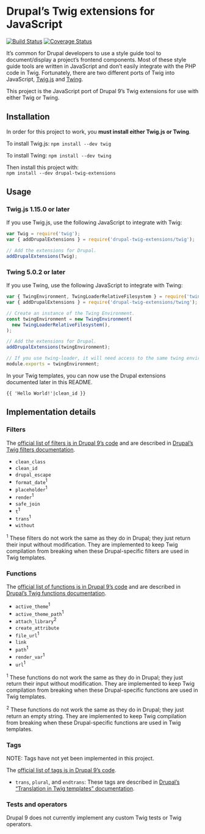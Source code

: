 # Drupal’s Twig extensions for JavaScript

[![Build Status](https://travis-ci.com/JohnAlbin/drupal-twig-extensions.svg?branch=development)](https://travis-ci.com/JohnAlbin/drupal-twig-extensions)
[![Coverage Status](https://coveralls.io/repos/JohnAlbin/drupal-twig-extensions/badge.svg?branch=development)](https://coveralls.io/r/JohnAlbin/drupal-twig-extensions?branch=development)

It’s common for Drupal developers to use a style guide tool to document/display a project’s frontend components. Most of these style guide tools are written in JavaScript and don’t easily integrate with the PHP code in Twig. Fortunately, there are two different ports of Twig into JavaScript, [Twig.js](https://github.com/twigjs/twig.js/) and [Twing](https://github.com/NightlyCommit/twing).

This project is the JavaScript port of Drupal 9’s Twig extensions for use with either Twig or Twing.

## Installation

In order for this project to work, you **must install either Twig.js or Twing**.

To install Twig.js: `npm install --dev twig`

To install Twing: `npm install --dev twing`

Then install this project with:<br />
`npm install --dev drupal-twig-extensions`

## Usage

### Twig.js 1.15.0 or later

If you use Twig.js, use the following JavaScript to integrate with Twig:

```javascript
var Twig = require('twig');
var { addDrupalExtensions } = require('drupal-twig-extensions/twig');

// Add the extensions for Drupal.
addDrupalExtensions(Twig);
```

### Twing 5.0.2 or later

If you use Twing, use the following JavaScript to integrate with Twing:

```javascript
var { TwingEnvironment, TwingLoaderRelativeFilesystem } = require('twing');
var { addDrupalExtensions } = require('drupal-twig-extensions/twing');

// Create an instance of the Twing Environment.
const twingEnvironment = new TwingEnvironment(
  new TwingLoaderRelativeFilesystem(),
);

// Add the extensions for Drupal.
addDrupalExtensions(twingEnvironment);

// If you use twing-loader, it will need access to the same twing environment.
module.exports = twingEnvironment;
```

In your Twig templates, you can now use the Drupal extensions documented later in this README.

```twig
{{ 'Hello World!'|clean_id }}
```

## Implementation details

### Filters

The [official list of filters is in Drupal 9’s code](https://api.drupal.org/api/drupal/core%21lib%21Drupal%21Core%21Template%21TwigExtension.php/function/TwigExtension%3A%3AgetFilters/9) and are described in [Drupal’s Twig filters documentation](https://www.drupal.org/docs/theming-drupal/twig-in-drupal/filters-modifying-variables-in-twig-templates).

- `clean_class`
- `clean_id`
- `drupal_escape`
- `format_date`<sup>1</sup>
- `placeholder`<sup>1</sup>
- `render`<sup>1</sup>
- `safe_join`
- `t`<sup>1</sup>
- `trans`<sup>1</sup>
- `without`

<sup>1</sup> These filters do not work the same as they do in Drupal; they just return their input without modification. They are implemented to keep Twig compilation from breaking when these Drupal-specific filters are used in Twig templates.

### Functions

The [official list of functions is in Drupal 9’s code](https://api.drupal.org/api/drupal/core%21lib%21Drupal%21Core%21Template%21TwigExtension.php/function/TwigExtension%3A%3AgetFunctions/9) and are described in [Drupal’s Twig functions documentation](https://www.drupal.org/docs/theming-drupal/twig-in-drupal/functions-in-twig-templates).

- `active_theme`<sup>1</sup>
- `active_theme_path`<sup>1</sup>
- `attach_library`<sup>2</sup>
- `create_attribute`
- `file_url`<sup>1</sup>
- `link`
- `path`<sup>1</sup>
- `render_var`<sup>1</sup>
- `url`<sup>1</sup>

<sup>1</sup> These functions do not work the same as they do in Drupal; they just return their input without modification. They are implemented to keep Twig compilation from breaking when these Drupal-specific functions are used in Twig templates.

<sup>2</sup> These functions do not work the same as they do in Drupal; they just return an empty string. They are implemented to keep Twig compilation from breaking when these Drupal-specific functions are used in Twig templates.

### Tags

NOTE: Tags have not yet been implemented in this project.

The [official list of tags is in Drupal 9’s code](https://api.drupal.org/api/drupal/core%21lib%21Drupal%21Core%21Template%21TwigExtension.php/function/TwigExtension%3A%3AgetTokenParsers/9).

- `trans`, `plural`, and `endtrans`: These tags are described in [Drupal’s “Translation in Twig templates” documentation](https://www.drupal.org/docs/8/api/translation-api/overview#s-translation-in-twig-templates).

### Tests and operators

Drupal 9 does not currently implement any custom Twig tests or Twig operators.
